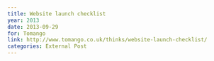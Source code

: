 ```yaml
---
title: Website launch checklist
year: 2013
date: 2013-09-29
for: Tomango
link: http://www.tomango.co.uk/thinks/website-launch-checklist/
categories: External Post
---
```

